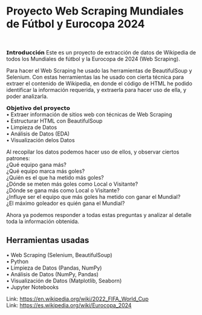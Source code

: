 # Proyecto Web Scraping Mundiales de Fútbol y Eurocopa 2024

 <br> 

𝗜𝗻𝘁𝗿𝗼𝗱𝘂𝗰𝗰𝗶𝗼́𝗻
Este es un proyecto de extracción de datos de Wikipedia de todos los Mundiales de fútbol y la Eurocopa de 2024 (Web Scraping). <br> 

Para hacer el Web Scraping he usado las herramientas de BeautifulSoup y Selenium. Con estas herramientas las he usado con cierta técnica para extraer el contenido de Wikipedia, en donde el código de HTML he podido identificar la información requerida, y extraerla para hacer uso de ella, y poder analizarla. <br> 

𝗢𝗯𝗷𝗲𝘁𝗶𝘃𝗼 𝗱𝗲𝗹 𝗽𝗿𝗼𝘆𝗲𝗰𝘁𝗼 <br>
• Extraer información de sitios web con técnicas de Web Scraping <br>
• Estructurar HTML con BeautifulSoup <br>
• Limpieza de Datos <br>
• Análisis de Datos (EDA) <br> 
• Visualización delos Datos <br> 

Al recopilar los datos podemos hacer uso de ellos, y observar ciertos patrones: <br> 
¿Qué equipo gana más? <br> 
¿Qué equipo marca más goles? <br>
¿Quién es el que ha metido más goles? <br>
¿Dónde se meten más goles como Local o Visitante? <br>
¿Dónde se gana más como Local o Visitante? <br>
¿Influye ser el equipo que más goles ha metido con ganar el Mundial? <br>
¿El máximo goleador es quién gana el Mundial? <br> 

Ahora ya podemos responder a todas estas preguntas y analizar al detalle toda la información obtenida.  <br>

## Herramientas usadas
• Web Scraping (Selenium, BeautifulSoup) <br>
• Python <br>
• Limpieza de Datos (Pandas, NumPy) <br>
• Análisis de Datos (NumPy, Pandas) <br> 
• Visualización de Datos (Matplotlib, Seaborn) <br>
• Jupyter Notebooks

Link: https://en.wikipedia.org/wiki/2022_FIFA_World_Cup <br> 
Link: https://es.wikipedia.org/wiki/Eurocopa_2024

